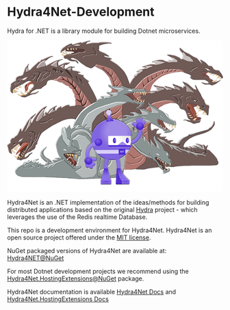 # Hydra4Net-Development
Hydra for .NET is a library module for building Dotnet microservices.

![logo](Hydra4Net.png)

Hydra4Net is an .NET implementation of the ideas/methods for building distributed applications based on the original [Hydra](https://github.com/pnxtech/hydra) project - which leverages the use of the Redis realtime Database.

This repo is a development environment for Hydra4Net. Hydra4Net is an open source project offered under the [MIT license](./LICENSE).

NuGet packaged versions of Hydra4Net are available at: [Hydra4NET@NuGet](https://www.nuget.org/packages/Hydra4NET)

For most Dotnet development projects we recommend using the [Hydra4Net.HostingExtensions@NuGet](https://www.nuget.org/packages/Hydra4Net.HostingExtensions) package.

Hydra4Net documentation is available [Hydra4Net Docs](./Hydra4NET/README.md) and [Hydra4Net.HostingExtensions Docs](./Hydra4NET.HostingExtensions/README.md)
